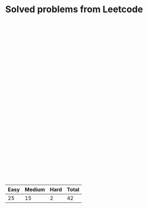 # Solved problems from Leetcode

<script type="text/javascript" src="https://www.gstatic.com/charts/loader.js"></script>
<script type="text/javascript">
    google.charts.load('current', {'packages':['corechart']});
    google.charts.setOnLoadCallback(drawChart);

    function drawChart() {

    var data = google.visualization.arrayToDataTable([
        ['Level', 'Amount'],
        ['Easy', 25],
        ['Medium', 15],
        ['Hard', 2],
    ]);

    var options = {
        title: 'Solved Problems by Level'
    };

    var chart = new google.visualization.PieChart(document.getElementById('piechart'));

    chart.draw(data, options);
    }
</script>

<div id="piechart" style="width: 900px; height: 500px;"></div>

| **Easy** | **Medium** | **Hard** | **Total** |
| -------- | ---------- | -------- | --------- |
| 25       | 15         | 2        | 42        |
